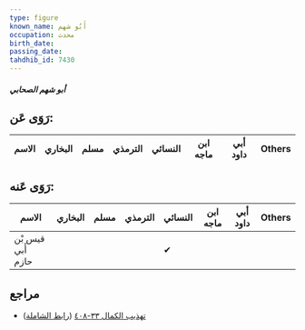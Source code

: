```yaml
---
type: figure
known_name: أَبُو شهم
occupation: محدث
birth_date:
passing_date:
tahdhib_id: 7430
---
```

##### أبو شهم الصحابي

## رَوَى عَن:
| الاسم | البخاري | مسلم | الترمذي | النسائي | ابن ماجه | أبي داود | Others |
| ----- | ------- | ---- | ------- | ------- | -------- | -------- | ------ |
## رَوَى عَنه:
| الاسم             | البخاري | مسلم | الترمذي | النسائي | ابن ماجه | أبي داود | Others |
| ----------------- | ------- | ---- | ------- | ------- | -------- | -------- | ------ |
| قيس بْن أَبي حازم |         |      |         | ✔       |          |          |        |
## مراجع
- [تهذيب الكمال ٣٣-٤٠٨](obsidian://open?vault=Tahdhib-al-Kamal&file=Figures/٧٤٣٠-أبو%20شهم%20الصحابي) ([رابط الشاملة](https://shamela.ws/book/3722/18079))